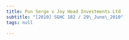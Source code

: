 ```yaml
---
title: Pun Serge v Joy Head Investments Ltd
subtitle: "[2010] SGHC 182 / 29\_June\_2010"
tags: null

---
```


